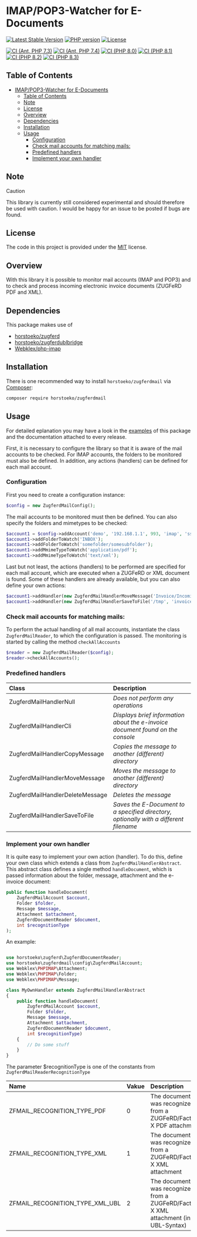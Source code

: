 # IMAP/POP3-Watcher for E-Documents

[![Latest Stable Version](https://img.shields.io/packagist/v/horstoeko/zugferdmail.svg?style=plastic)](https://packagist.org/packages/horstoeko/zugferdmail)
[![PHP version](https://img.shields.io/packagist/php-v/horstoeko/zugferdmail.svg?style=plastic)](https://packagist.org/packages/horstoeko/zugferdmail)
[![License](https://img.shields.io/packagist/l/horstoeko/zugferdmail.svg?style=plastic)](https://packagist.org/packages/horstoeko/zugferdmail)

[![CI (Ant, PHP 7.3)](https://github.com/horstoeko/zugferdmail/actions/workflows/build.php73.ant.yml/badge.svg)](https://github.com/horstoeko/zugferdmail/actions/workflows/build.php73.ant.yml)
[![CI (Ant, PHP 7.4)](https://github.com/horstoeko/zugferdmail/actions/workflows/build.php74.ant.yml/badge.svg)](https://github.com/horstoeko/zugferdmail/actions/workflows/build.php74.ant.yml)
[![CI (PHP 8.0)](https://github.com/horstoeko/zugferdmail/actions/workflows/build.php80.ant.yml/badge.svg)](https://github.com/horstoeko/zugferdmail/actions/workflows/build.php80.ant.yml)
[![CI (PHP 8.1)](https://github.com/horstoeko/zugferdmail/actions/workflows/build.php81.ant.yml/badge.svg)](https://github.com/horstoeko/zugferdmail/actions/workflows/build.php81.ant.yml)
[![CI (PHP 8.2)](https://github.com/horstoeko/zugferdmail/actions/workflows/build.php82.ant.yml/badge.svg)](https://github.com/horstoeko/zugferdmail/actions/workflows/build.php82.ant.yml)
[![CI (PHP 8.3)](https://github.com/horstoeko/zugferdmail/actions/workflows/build.php83.ant.yml/badge.svg)](https://github.com/horstoeko/zugferdmail/actions/workflows/build.php83.ant.yml)

## Table of Contents

- [IMAP/POP3-Watcher for E-Documents](#imappop3-watcher-for-e-documents)
  - [Table of Contents](#table-of-contents)
  - [Note](#note)
  - [License](#license)
  - [Overview](#overview)
  - [Dependencies](#dependencies)
  - [Installation](#installation)
  - [Usage](#usage)
    - [Configuration](#configuration)
    - [Check mail accounts for matching mails:](#check-mail-accounts-for-matching-mails)
    - [Predefined handlers](#predefined-handlers)
    - [Implement your own handler](#implement-your-own-handler)

## Note

> [!CAUTION]
> This library is currently still considered experimental and should therefore be used with caution. I would be happy for an issue to be posted if bugs are found.

## License

The code in this project is provided under the [MIT](https://opensource.org/licenses/MIT) license.

## Overview

With this library it is possible to monitor mail accounts (IMAP and POP3) and to check and process incoming electronic invoice documents (ZUGFeRD PDF and XML).

## Dependencies

This package makes use of

* [horstoeko/zugferd](https://github.com/horstoeko/zugferd)
* [horstoeko/zugferdublbridge](https://github.com/horstoeko/zugferdublbridge)
* [Webklex/php-imap](https://github.com/Webklex/php-imap)

## Installation

There is one recommended way to install `horstoeko/zugferdmail` via [Composer](https://getcomposer.org/):

```bash
composer require horstoeko/zugferdmail
```

## Usage

For detailed eplanation you may have a look in the [examples](https://github.com/horstoeko/zugferdmail/tree/master/examples) of this package and the documentation attached to every release.

First, it is necessary to configure the library so that it is aware of the mail accounts to be checked. For IMAP accounts, the folders to be monitored must also be defined. In addition, any actions (handlers) can be defined for each mail account.

### Configuration

First you need to create a configuration instance:

```php
$config = new ZugferdMailConfig();
```

The mail accounts to be monitored must then be defined. You can also specify the folders and mimetypes to be checked:

```php
$account1 = $config->addAccount('demo', '192.168.1.1', 993, 'imap', 'ssl', false, 'demouser', 'demopassword');
$account1->addFolderToWatch('INBOX');
$account1->addFolderToWatch('somefolder/somesubfolder');
$account1->addMmimeTypeToWatch('application/pdf');
$account1->addMmimeTypeToWatch('text/xml');
```

Last but not least, the actions (handlers) to be performed are specified for each mail account, which are executed when a ZUGFeRD or XML document is found. Some of these handlers are already available, but you can also define your own actions:

```php
$account1->addHandler(new ZugferdMailHandlerMoveMessage('Invoice/Incoming'));
$account1->addHandler(new ZugferdMailHandlerSaveToFile('/tmp', 'invoice.att'));
```

### Check mail accounts for matching mails:

To perform the actual handling of all mail accounts, instantiate the class ```ZugferdMailReader```, to which the configuration is passed. The monitoring is started by calling the method ```checkAllAccounts```

```php
$reader = new ZugferdMailReader($config);
$reader->checkAllAccounts();
```

### Predefined handlers

| Class | Description |
| :------ | :------ |
| ZugferdMailHandlerNull | _Does not perform any operations_ |
| ZugferdMailHandlerCli | _Displays brief information about the e-invoice document found on the console_ |
| ZugferdMailHandlerCopyMessage | _Copies the message to another (different) directory_ |
| ZugferdMailHandlerMoveMessage| _Moves the message to another (different) directory_ |
| ZugferdMailHandlerDeleteMessage | _Deletes the message_ |
| ZugferdMailHandlerSaveToFile | _Saves the E-Document to a specified directory, optionally with a different filename_ |

### Implement your own handler

It is quite easy to implement your own action (handler). To do this, define your own class which extends a class from  ```ZugferdMailHandlerAbstract```. This abstract class defines a single method ```handleDocument```, which is passed information about the folder, message, attachment and the e-invoice document:

```php
public function handleDocument(
    ZugferdMailAccount $account,
    Folder $folder,
    Message $message,
    Attachment $attachment,
    ZugferdDocumentReader $document,
    int $recognitionType
);
```

An example:

```php

use horstoeko\zugferd\ZugferdDocumentReader;
use horstoeko\zugferdmail\config\ZugferdMailAccount;
use Webklex\PHPIMAP\Attachment;
use Webklex\PHPIMAP\Folder;
use Webklex\PHPIMAP\Message;

class MyOwnHandler extends ZugferdMailHandlerAbstract
{
    public function handleDocument(
        ZugferdMailAccount $account,
        Folder $folder,
        Message $message,
        Attachment $attachment,
        ZugferdDocumentReader $document,
        int $recognitionType)
    {
        // Do some stuff
    }
}
```

The parameter $recognitionType is one of the constants from ```ZugferdMailReaderRecognitionType```

| Name | Vakue | Description |
| :------ | :------ | :------ |
| ZFMAIL_RECOGNITION_TYPE_PDF | 0 | The document was recognized from a ZUGFeRD/Factur-X PDF attachment
| ZFMAIL_RECOGNITION_TYPE_XML | 1 | The document was recognized from a ZUGFeRD/Factur-X XML attachment
| ZFMAIL_RECOGNITION_TYPE_XML_UBL | 2 | The document was recognized from a ZUGFeRD/Factur-X XML attachment (in UBL-Syntax)
